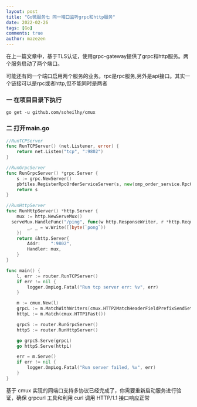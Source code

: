 ```yaml
---
layout: post
title: "Go微服务七 同一端口监听grpc和http服务"
date: 2022-02-26
tags: [Go]
comments: true
author: mazezen
---
```


在上一篇文章中，基于TLS认证，使用grpc-gateway提供了grpc和http服务。两个服务启动了两个端口。

可能还有同一个端口启用两个服务的业务。rpc是rpc服务,另外是api接口。其实一个链接可以是rpc或者http,但不能同时是两者

### 一 在项目目录下执行

```shell
go get -u github.com/soheilhy/cmux
```

### 二 打开main.go 

```go
//RunTCPServer
func RunTCPServer() (net.Listener, error) {
	return net.Listen("tcp", ":9802")
}

//RunGrpcServer
func RunGrpcServer() *grpc.Server {
	s := grpc.NewServer()
	pbfiles.RegisterRpcOrderServiceServer(s, new(omp_order_service.RpcOrderService))
	return s
}

//RunHttpServer
func RunHttpServer() *http.Server {
	mux := http.NewServeMux()
  serveMux.HandleFunc("/ping", func(w http.ResponseWriter, r *http.Request) {
		_, _ = w.Write([]byte(`pong`))
	})
	return &http.Server{
		Addr:    ":9802",
		Handler: mux,
	}
}

func main() {
	l, err := router.RunTCPServer()
	if err != nil {
		logger.OmpLog.Fatal("Run tcp server err: %v", err)
	}

	m := cmux.New(l)
	grpcL := m.MatchWithWriters(cmux.HTTP2MatchHeaderFieldPrefixSendSettings("content-type", "application/grpc"))
	httpL := m.Match(cmux.HTTP1Fast())

	grpcS := router.RunGrpcServer()
	httpS := router.RunHttpServer()

	go grpcS.Serve(grpcL)
	go httpS.Serve(httpL)

	err = m.Serve()
	if err != nil {
		logger.OmpLog.Fatal("Run server failed, %v", err)
	}
}
```

基于 cmux 实现的同端口支持多协议已经完成了，你需要重新启动服务进行验证，确保 grpcurl 工具和利用 curl 调用 HTTP/1.1 接口响应正常

